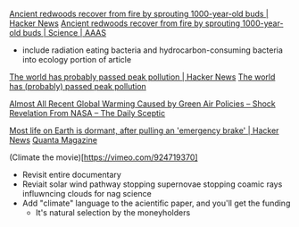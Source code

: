 
[Ancient redwoods recover from fire by sprouting 1000-year-old buds | Hacker News](https://news.ycombinator.com/item?id=38497624)
[Ancient redwoods recover from fire by sprouting 1000-year-old buds | Science | AAAS](https://www.science.org/content/article/ancient-redwoods-recover-fire-sprouting-1000-year-old-buds)
- include radiation eating bacteria and hydrocarbon-consuming bacteria into ecology portion of article

[The world has probably passed peak pollution | Hacker News](https://news.ycombinator.com/item?id=40313451)
[The world has (probably) passed peak pollution](https://www.sustainabilitybynumbers.com/p/peak-pollution)

[Almost All Recent Global Warming Caused by Green Air Policies – Shock Revelation From NASA – The Daily Sceptic](https://dailysceptic.org/2024/06/04/almost-all-recent-global-warming-caused-by-green-air-policies-shock-revelation-from-nasa/)

[Most life on Earth is dormant, after pulling an 'emergency brake' | Hacker News](https://news.ycombinator.com/item?id=40592575)
[Quanta Magazine](https://www.quantamagazine.org/most-life-on-earth-is-dormant-after-pulling-an-emergency-brake-20240605/)

(Climate the movie)[https://vimeo.com/924719370]
- Revisit entire documentary
- Reviait solar wind pathway stopping supernovae stopping coamic rays influwncing clouds for nag science
- Add "climate" language to the acientific paper, and you'll get the funding
  - It's natural selection by the moneyholders

